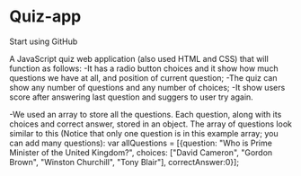 # Quiz-app
Start using GitHub

A JavaScript quiz web application (also used HTML and CSS) that will function as follows:
-It has a radio button choices and it show how much questions we have at all, and position of current question;
-The quiz can show any number of questions and any number of choices;
-It show users score after answering last question and suggers to user try again.

-We used an array to store all the questions. 
Each question, along with its choices and correct answer, stored in an object.
The array of questions look similar to this 
(Notice that only one question is in this example array; you can add many questions):
var allQuestions = [{question: "Who is Prime Minister of the United Kingdom?", 
                    choices: ["David Cameron", "Gordon Brown", "Winston Churchill", "Tony Blair"], 
                    correctAnswer:0}];
